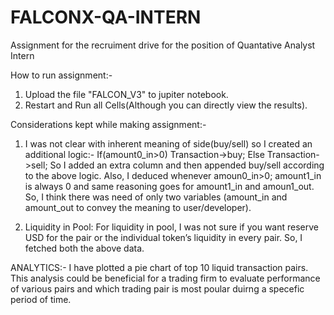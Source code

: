 # FALCONX-QA-INTERN
Assignment for the recruiment drive for the position of Quantative Analyst Intern

How to run assignment:-
1) Upload the file "FALCON_V3" to jupiter notebook.
2) Restart and Run all Cells(Although you can directly view the results).

Considerations kept while making assignment:-
1)	I was not clear with inherent meaning of side(buy/sell) so I created an additional logic:-
If(amount0_in>0)
Transaction->buy;
Else
Transaction->sell;
So I added an extra column and then appended buy/sell according to the above logic.
Also, I deduced whenever amoun0_in>0; amount1_in is always 0 and same reasoning goes for amount1_in and amoun1_out. So, I think there was need of only two variables (amount_in and amount_out to convey the meaning to user/developer).

2)	Liquidity in Pool: For liquidity in pool, I was not sure if you want reserve USD for the pair or the individual token’s liquidity in every pair. So, I fetched both the above data.


ANALYTICS:-
I have plotted a pie chart of top 10 liquid transaction pairs. This analysis could be beneficial for a trading firm to evaluate performance of various pairs and which trading pair is most poular duirng a specefic period of time.
